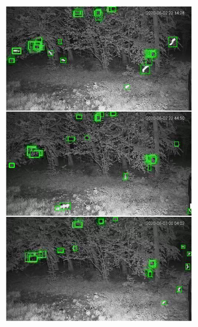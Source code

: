 ![20200602-221356-224401](in/20200602/20200602-221356-224401_0_.jpg)
![20200602-224406-231411](in/20200602/20200602-224406-231411_0_.jpg)
![20200602-231416-234421](in/20200602/20200602-231416-234421_0_.jpg)
